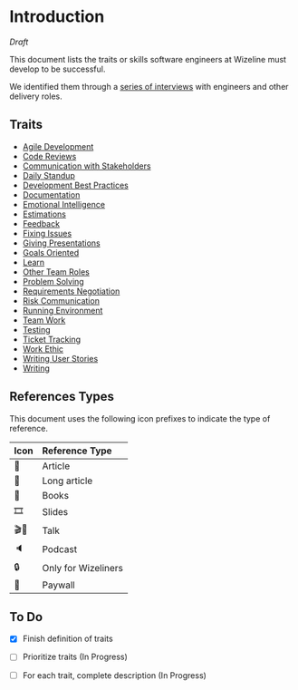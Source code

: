 # Introduction

_Draft_

This document lists the traits or skills software engineers at Wizeline must develop to be successful.

We identified them through a [series of interviews](methodology.md) with engineers and other delivery roles.

## Traits

* [Agile Development](agile.md)
* [Code Reviews](code-reviews.md)
* [Communication with Stakeholders](communication-with-stakeholders.md)
* [Daily Standup](standup.md)
* [Development Best Practices](best-practices.md)
* [Documentation](documentation.md)
* [Emotional Intelligence](emotional-intelligence.md)
* [Estimations](estimations.md)
* [Feedback](feedback.md)
* [Fixing Issues](troubleshooting.md)
* [Giving Presentations](giving-presentations.md)
* [Goals Oriented](goals-oriented.md)
* [Learn](learn.md)
* [Other Team Roles](other-team-roles.md)
* [Problem Solving](solve-problems.md)
* [Requirements Negotiation](requirements-negotiation.md)
* [Risk Communication](risk-communication.md)
* [Running Environment](running-environment.md)
* [Team Work](team-work.md)
* [Testing](testing.md)
* [Ticket Tracking](ticket-tracking.md)
* [Work Ethic](work-ethic.md)
* [Writing User Stories](writing-user-stories.md)
* [Writing](writing.md)

## References Types

This document uses the following icon prefixes to indicate the type of reference.

| Icon | Reference Type |
| :--- | :------------- |
|  📝  | Article        |
|  📓  | Long article   |
|  📖  | Books          |
|  🎞  | Slides         |
|  🎬🎦  | Talk           |
|  🔈  | Podcast        |
|  🔒  | Only for Wizeliners |
|  💸  | Paywall        |

## To Do

* [x] Finish definition of traits
* [ ] Prioritize traits (In Progress)
* [ ] For each trait, complete description (In Progress)


